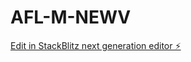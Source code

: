 # AFL-M-NEWV

[Edit in StackBlitz next generation editor ⚡️](https://stackblitz.com/~/github.com/MTMAVE/AFL-M-NEWV)